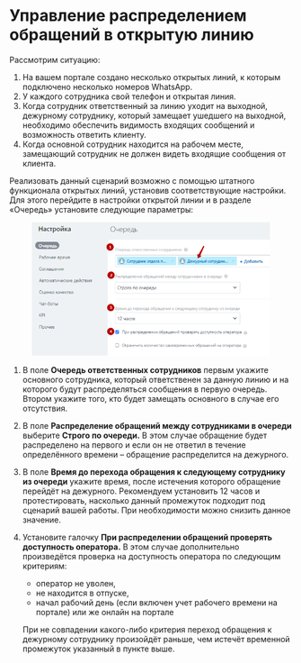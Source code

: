 # Управление распределением обращений в открытую линию

Рассмотрим ситуацию:

1. На вашем портале создано несколько открытых линий, к которым подключено несколько номеров WhatsApp.
2. У каждого сотрудника свой телефон и открытая линия.
3. Когда сотрудник ответственный за линию уходит на выходной, дежурному сотруднику, который замещает ушедшего на выходной, необходимо обеспечить видимость входящих сообщений и возможность ответить клиенту.
4. Когда основной сотрудник находится на рабочем месте, замещающий сотрудник не должен видеть входящие сообщения от клиента.

Реализовать данный сценарий возможно с помощью штатного функционала открытых линий, установив соответствующие настройки. Для этого перейдите в настройки открытой линии и в разделе «Очередь» установите следующие параметры:

<figure><img src="../../.gitbook/assets/image (4) (1) (1) (1) (1).png" alt=""><figcaption></figcaption></figure>

1. В поле **Очередь ответственных сотрудников** первым укажите основного сотрудника, который ответственен за данную линию и на которого будут распределяться сообщения в первую очередь. Втором укажите того, кто будет замещать основного в случае его отсутствия.
2. В поле **Распределение обращений между сотрудниками в очереди** выберите **Строго по очереди.** В этом случае обращение будет распределено на первого и если он не ответил в течение определённого времени – обращение распределится на дежурного.
3. В поле **Время до перехода обращения к следующему сотруднику из очереди** укажите время, после истечения которого обращение перейдёт на дежурного. Рекомендуем установить 12 часов и протестировать, насколько данный промежуток подходит под сценарий вашей работы. При необходимости можно снизить данное значение.
4.  Установите галочку **При распределении обращений проверять доступность оператора.** В этом случае дополнительно произведётся проверка на доступность оператора по следующим критериям:

    * оператор не уволен,
    * не находится в отпуске,
    * начал рабочий день (если включен учет рабочего времени на портале) или же онлайн на портале

    При не совпадении какого-либо критерия переход обращения к дежурному сотруднику произойдёт раньше, чем истечёт временной промежуток указанный в пункте выше.
